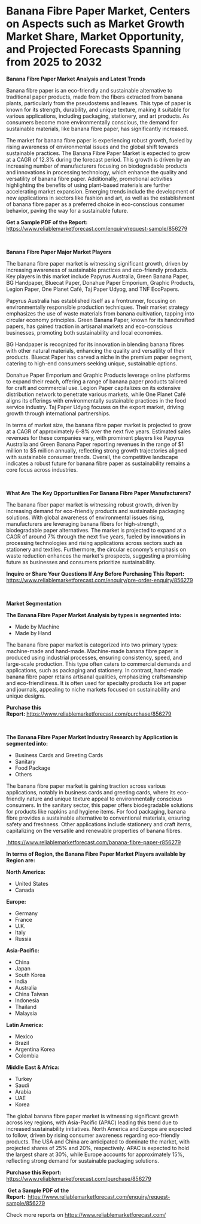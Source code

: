 <p><h1>Banana Fibre Paper Market, Centers on Aspects such as Market Growth Market Share, Market Opportunity, and Projected Forecasts Spanning from 2025 to 2032</h1></p><p><strong>Banana Fibre Paper Market Analysis and Latest Trends</strong></p>
<p><p>Banana fibre paper is an eco-friendly and sustainable alternative to traditional paper products, made from the fibers extracted from banana plants, particularly from the pseudostems and leaves. This type of paper is known for its strength, durability, and unique texture, making it suitable for various applications, including packaging, stationery, and art products. As consumers become more environmentally conscious, the demand for sustainable materials, like banana fibre paper, has significantly increased.</p><p>The market for banana fibre paper is experiencing robust growth, fueled by rising awareness of environmental issues and the global shift towards sustainable practices. The Banana Fibre Paper Market is expected to grow at a CAGR of 12.3% during the forecast period. This growth is driven by an increasing number of manufacturers focusing on biodegradable products and innovations in processing technology, which enhance the quality and versatility of banana fibre paper. Additionally, promotional activities highlighting the benefits of using plant-based materials are further accelerating market expansion. Emerging trends include the development of new applications in sectors like fashion and art, as well as the establishment of banana fibre paper as a preferred choice in eco-conscious consumer behavior, paving the way for a sustainable future.</p></p>
<p><strong>Get a Sample PDF of the Report:&nbsp;</strong> <a href="https://www.reliablemarketforecast.com/enquiry/request-sample/856279?utm_campaign=2929&utm_medium=2&utm_source=Github&utm_content=ia&utm_term=04042025&utm_id=banana-fibre-paper">https://www.reliablemarketforecast.com/enquiry/request-sample/856279</a></p>
<p>&nbsp;</p>
<p><strong>Banana Fibre Paper Major Market Players</strong></p>
<p><p>The banana fibre paper market is witnessing significant growth, driven by increasing awareness of sustainable practices and eco-friendly products. Key players in this market include Papyrus Australia, Green Banana Paper, BG Handpaper, Bluecat Paper, Donahue Paper Emporium, Graphic Products, Legion Paper, One Planet Café, Taj Paper Udyog, and TNF EcoPapers.</p><p>Papyrus Australia has established itself as a frontrunner, focusing on environmentally responsible production techniques. Their market strategy emphasizes the use of waste materials from banana cultivation, tapping into circular economy principles. Green Banana Paper, known for its handcrafted papers, has gained traction in artisanal markets and eco-conscious businesses, promoting both sustainability and local economies. </p><p>BG Handpaper is recognized for its innovation in blending banana fibres with other natural materials, enhancing the quality and versatility of their products. Bluecat Paper has carved a niche in the premium paper segment, catering to high-end consumers seeking unique, sustainable options.</p><p>Donahue Paper Emporium and Graphic Products leverage online platforms to expand their reach, offering a range of banana paper products tailored for craft and commercial use. Legion Paper capitalizes on its extensive distribution network to penetrate various markets, while One Planet Café aligns its offerings with environmentally sustainable practices in the food service industry. Taj Paper Udyog focuses on the export market, driving growth through international partnerships.</p><p>In terms of market size, the banana fibre paper market is projected to grow at a CAGR of approximately 6-8% over the next five years. Estimated sales revenues for these companies vary, with prominent players like Papyrus Australia and Green Banana Paper reporting revenues in the range of $1 million to $5 million annually, reflecting strong growth trajectories aligned with sustainable consumer trends. Overall, the competitive landscape indicates a robust future for banana fibre paper as sustainability remains a core focus across industries.</p></p>
<p>&nbsp;</p>
<p><strong>What Are The Key Opportunities For Banana Fibre Paper Manufacturers?</strong></p>
<p><p>The banana fiber paper market is witnessing robust growth, driven by increasing demand for eco-friendly products and sustainable packaging solutions. With global awareness of environmental issues rising, manufacturers are leveraging banana fibers for high-strength, biodegradable paper alternatives. The market is projected to expand at a CAGR of around 7% through the next five years, fueled by innovations in processing technologies and rising applications across sectors such as stationery and textiles. Furthermore, the circular economy’s emphasis on waste reduction enhances the market's prospects, suggesting a promising future as businesses and consumers prioritize sustainability.</p></p>
<p><strong>Inquire or Share Your Questions If Any Before Purchasing This Report:</strong> <a href="https://www.reliablemarketforecast.com/enquiry/pre-order-enquiry/856279?utm_campaign=2929&utm_medium=2&utm_source=Github&utm_content=ia&utm_term=04042025&utm_id=banana-fibre-paper">https://www.reliablemarketforecast.com/enquiry/pre-order-enquiry/856279</a></p>
<p>&nbsp;</p>
<p><strong>Market Segmentation</strong></p>
<p><strong>The Banana Fibre Paper Market Analysis by types is segmented into:</strong></p>
<p><ul><li>Made by Machine</li><li>Made by Hand</li></ul></p>
<p><p>The banana fibre paper market is categorized into two primary types: machine-made and hand-made. Machine-made banana fibre paper is produced using industrial processes, ensuring consistency, speed, and large-scale production. This type often caters to commercial demands and applications, such as packaging and stationery. In contrast, hand-made banana fibre paper retains artisanal qualities, emphasizing craftsmanship and eco-friendliness. It is often used for specialty products like art paper and journals, appealing to niche markets focused on sustainability and unique designs.</p></p>
<p><strong>Purchase this Report:&nbsp;</strong><a href="https://www.reliablemarketforecast.com/purchase/856279?utm_campaign=2929&utm_medium=2&utm_source=Github&utm_content=ia&utm_term=04042025&utm_id=banana-fibre-paper">https://www.reliablemarketforecast.com/purchase/856279</a></p>
<p>&nbsp;</p>
<p><strong>The Banana Fibre Paper Market Industry Research by Application is segmented into:</strong></p>
<p><ul><li>Business Cards and Greeting Cards</li><li>Sanitary</li><li>Food Package</li><li>Others</li></ul></p>
<p><p>The banana fibre paper market is gaining traction across various applications, notably in business cards and greeting cards, where its eco-friendly nature and unique texture appeal to environmentally conscious consumers. In the sanitary sector, this paper offers biodegradable solutions for products like napkins and hygiene items. For food packaging, banana fibre provides a sustainable alternative to conventional materials, ensuring safety and freshness. Other applications include stationery and craft items, capitalizing on the versatile and renewable properties of banana fibres.</p></p>
<p><a href="https://www.reliablemarketforecast.com/banana-fibre-paper-r856279?utm_campaign=2929&utm_medium=2&utm_source=Github&utm_content=ia&utm_term=04042025&utm_id=banana-fibre-paper">&nbsp;https://www.reliablemarketforecast.com/banana-fibre-paper-r856279</a></p>
<p><strong>In terms of Region, the Banana Fibre Paper Market Players available by Region are:</strong></p>
<p>
    <p> <strong> North America: </strong>
        <ul>
            <li>United States</li>
            <li>Canada</li>
        </ul>
        </p> 
    <p> <strong> Europe: </strong>
        <ul>
            <li>Germany</li>
            <li>France</li>
            <li>U.K.</li>
            <li>Italy</li>
            <li>Russia</li>
        </ul>
        </p> 
    <p> <strong> Asia-Pacific: </strong>
        <ul>
            <li>China</li>
            <li>Japan</li>
            <li>South Korea</li>
            <li>India</li>
            <li>Australia</li>
            <li>China Taiwan</li>
            <li>Indonesia</li>
            <li>Thailand</li>
            <li>Malaysia</li>
        </ul>
        </p> 
    <p> <strong> Latin America: </strong>
        <ul>
            <li>Mexico</li>
            <li>Brazil</li>
            <li>Argentina Korea</li>
            <li>Colombia</li>
        </ul>
        </p> 
    <p> <strong> Middle East & Africa: </strong>
        <ul>
            <li>Turkey</li>
            <li>Saudi</li>
            <li>Arabia</li>
            <li>UAE</li>
            <li>Korea</li>
        </ul>
    </p>
    </p>
<p><p>The global banana fibre paper market is witnessing significant growth across key regions, with Asia-Pacific (APAC) leading this trend due to increased sustainability initiatives. North America and Europe are expected to follow, driven by rising consumer awareness regarding eco-friendly products. The USA and China are anticipated to dominate the market, with projected shares of 25% and 20%, respectively. APAC is expected to hold the largest share at 30%, while Europe accounts for approximately 15%, reflecting strong demand for sustainable packaging solutions.</p></p>
<p><strong>Purchase this Report: </strong><a href="https://www.reliablemarketforecast.com/purchase/856279?utm_campaign=2929&utm_medium=2&utm_source=Github&utm_content=ia&utm_term=04042025&utm_id=banana-fibre-paper">https://www.reliablemarketforecast.com/purchase/856279</a></p>
<p>&nbsp;<strong>Get a Sample PDF of the Report:&nbsp;&nbsp;</strong><a href="https://www.reliablemarketforecast.com/enquiry/request-sample/856279?utm_campaign=2929&utm_medium=2&utm_source=Github&utm_content=ia&utm_term=04042025&utm_id=banana-fibre-paper">https://www.reliablemarketforecast.com/enquiry/request-sample/856279</a></p>
<p><strong></strong></p>
<p>Check more reports on <a href="https://www.reliablemarketforecast.com/?utm_campaign=2929&utm_medium=2&utm_source=Github&utm_content=ia&utm_term=04042025&utm_id=banana-fibre-paper">https://www.reliablemarketforecast.com/</a></p>